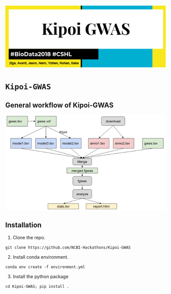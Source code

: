 ![](figure/label.png)
# `Kipoi-GWAS`

## General workflow of Kipoi-GWAS
![](figure/workflow.png)

## Installation

1. Clone the repo.

```
git clone https://github.com/NCBI-Hackathons/Kipoi-GWAS
```

2. Install conda environment.

```
conda env create -f environment.yml
```

3. Install the python package
```
cd Kipoi-GWAS; pip install .
```
